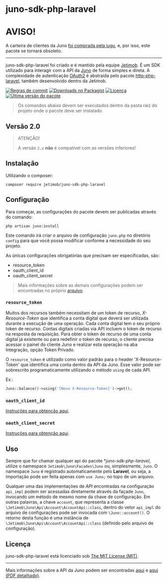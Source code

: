 juno-sdk-php-laravel
====================

# AVISO!

A carteira de clientes da Juno [foi comprada pela iugu](https://www.linkedin.com/posts/iugu_iugu-compra-carteira-de-clientes-da-juno-activity-6975170872642842624-8sZO/?utm_source=share&utm_medium=member_desktop),
e, por isso, este pacote se tornará obsoleto.

---

juno-sdk-php-laravel foi criado e é mantido pela equipe [Jetimob](https://github.com/jetimob). É um SDK utilizado para
interagir com a API da [Juno](https://juno.com.br) de forma simples e direta. A complexidade de autenticação
[OAuth2](https://oauth.net/2/) é abstraída pelo pacote [http-php-laravel](https://github.com/jetimob/http-php-laravel/),
também desenvolvido dentro da Jetimob.

<a href="https://www.conventionalcommits.org/en/v1.0.0-beta.4"><img src="https://img.shields.io/badge/conventional%20commits-1.0.0beta.4-brightgreen.svg?style=flat-square&logo=git" alt="Regras de commit"></a>
<a href="https://packagist.org/packages/jetimob/juno-sdk-php-laravel"><img src="https://img.shields.io/packagist/dt/jetimob/juno-sdk-php-laravel?logo=packagist&logoColor=white&style=flat-square" alt="Downloads no Packagist"></a>
<a href="LICENSE"><img src="https://img.shields.io/badge/license-MIT-brightgreen?style=flat-square" alt="Licença"></a>
<a href="https://github.com/jetimob/juno-sdk-php-laravel/releases"><img src="https://img.shields.io/github/release/jetimob/juno-sdk-php-laravel?style=flat-square&color=brightgreen" alt="Última versão do pacote"></a>

> Os comandos abaixo devem ser executados dentro da pasta raíz do projeto onde o pacote deve ser instalado.

## Versão 2.0

> ATENÇÃO!
>
> A versão `2.x` **não** é compatível com as versões inferiores!

## Instalação

Utilizando o composer:

```shell
composer require jetimob/juno-sdk-php-laravel
```

## Configuração

Para começar, as configurações do pacote devem ser publicadas através do comando:

````shell
php artisan juno:install
````

Este comando irá criar o arquivo de configuração `juno.php` no diretório `config` para que você possa modificar conforme
a necessidade do seu projeto.

As únicas configurações obrigatórias que precisam ser especificadas, são:

- resource_token
- oauth_client_id
- oauth_client_secret


> Mais informações sobre as demais configurações podem ser encontradas no próprio [arquivo](./config/juno.php).

### `resource_token`

Muitos dos recursos também necessitam de um token de recurso, *X-Resource-Token* que identifica a conta digital
que deverá ser utilizada durante a execução de uma operação. Cada conta digital tem o seu próprio token de
recurso.
Contas digitais criadas via API incluem o token de recurso na resposta da requisição. Para obter o token de
recurso de uma conta digital já existente ou para redefinir o token de recurso, o cliente precisa acessar o
painel do cliente Juno e realizar esta operação na aba Integração, opção Token Privado.

O `resource_token` é utilizado como valor padrão para o header 'X-Resource-Token' que identifica uma conta
dentro da API da Juno. Esse valor pode ser sobrescrito programaticamente utilizando o método `using` de cada API.

Ex.:

```php
Juno::balance()->using('[Novo X-Resource-Token]')->get();
```

### `oauth_client_id`

[Instruções para obtenção aqui](https://dev.juno.com.br/api/v2#operation/getAccessToken).

### `oauth_client_secret`

[Instruções para obtenção aqui](https://dev.juno.com.br/api/v2#operation/getAccessToken).

## Uso

Sempre que for chamar qualquer api do pacote **juno-sdk-php-laravel*, utilize o namespace `Jetimob\Juno\Facades\Juno`
ou, simplesmente, `Juno`. O namespace `Juno` é registrado automaticamente pelo **Laravel**, ou seja, a importação pode
ser feita apenas com `use Juno;` no topo de um arquivo.


Qualquer uma das implementações de *API* encontradas na configuração `api_impl` podem ser acessadas diretamente através
da façade `Juno`, invocando um método de mesmo nome da chave de configuração. Em outras palavras, a chave `account`, que
representa a classe `\Jetimob\Juno\Api\Account\AccountApi::class`, dentro do vetor `api_impl` do arquivo de
configurações pode ser invocada com `\Juno::account()`. O retorno desta função é uma instância de
`\Jetimob\Juno\Api\Account\AccountApi::class` (definido pelo arquivo de configuração).

## Licença

juno-sdk-php-laravel está licenciado sob [The MIT License (MIT)](LICENSE).

---
Mais informações sobre a API da Juno podem ser encontradas [aqui](https://dev.juno.com.br/api/v2) e [aqui (PDF detalhado)](https://dev.juno.com.br/junoAPI20Integration.pdf).
